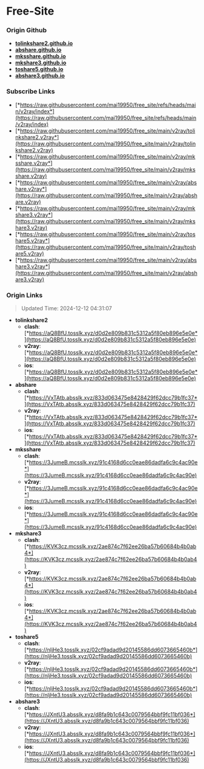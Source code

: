 # Free-Site

### Origin Github

- [**tolinkshare2.github.io**](https://github.com/tolinkshare2/tolinkshare2.github.io)
- [**abshare.github.io**](https://github.com/abshare/abshare.github.io)
- [**mksshare.github.io**](https://github.com/mksshare/mksshare.github.io)
- [**mkshare3.github.io**](https://github.com/mkshare3/mkshare3.github.io)
- [**toshare5.github.io**](https://github.com/toshare5/toshare5.github.io)
- [**abshare3.github.io**](https://github.com/abshare3/abshare3.github.io)

### Subscribe Links

- [*https://raw.githubusercontent.com/mai19950/free_site/refs/heads/main/v2ray/index*](https://raw.githubusercontent.com/mai19950/free_site/refs/heads/main/v2ray/index)
- [*https://raw.githubusercontent.com/mai19950/free_site/main/v2ray/tolinkshare2.v2ray*](https://raw.githubusercontent.com/mai19950/free_site/main/v2ray/tolinkshare2.v2ray)
- [*https://raw.githubusercontent.com/mai19950/free_site/main/v2ray/mksshare.v2ray*](https://raw.githubusercontent.com/mai19950/free_site/main/v2ray/mksshare.v2ray)
- [*https://raw.githubusercontent.com/mai19950/free_site/main/v2ray/abshare.v2ray*](https://raw.githubusercontent.com/mai19950/free_site/main/v2ray/abshare.v2ray)
- [*https://raw.githubusercontent.com/mai19950/free_site/main/v2ray/mkshare3.v2ray*](https://raw.githubusercontent.com/mai19950/free_site/main/v2ray/mkshare3.v2ray)
- [*https://raw.githubusercontent.com/mai19950/free_site/main/v2ray/toshare5.v2ray*](https://raw.githubusercontent.com/mai19950/free_site/main/v2ray/toshare5.v2ray)
- [*https://raw.githubusercontent.com/mai19950/free_site/main/v2ray/abshare3.v2ray*](https://raw.githubusercontent.com/mai19950/free_site/main/v2ray/abshare3.v2ray)

### Origin Links

> Updated Time: 2024-12-12 04:31:07

- **tolinkshare2**
  - **clash**: [*https://aQ8BfU.tosslk.xyz/d0d2e809b831c5312a5f80eb896e5e0e*](https://aQ8BfU.tosslk.xyz/d0d2e809b831c5312a5f80eb896e5e0e)
  - **v2ray**: [*https://aQ8BfU.tosslk.xyz/d0d2e809b831c5312a5f80eb896e5e0e*](https://aQ8BfU.tosslk.xyz/d0d2e809b831c5312a5f80eb896e5e0e)
  - **ios**: [*https://aQ8BfU.tosslk.xyz/d0d2e809b831c5312a5f80eb896e5e0e*](https://aQ8BfU.tosslk.xyz/d0d2e809b831c5312a5f80eb896e5e0e)
- **abshare**
  - **clash**: [*https://VxTAtb.absslk.xyz/833d063475e8428429f62dcc79b1fc37*](https://VxTAtb.absslk.xyz/833d063475e8428429f62dcc79b1fc37)
  - **v2ray**: [*https://VxTAtb.absslk.xyz/833d063475e8428429f62dcc79b1fc37*](https://VxTAtb.absslk.xyz/833d063475e8428429f62dcc79b1fc37)
  - **ios**: [*https://VxTAtb.absslk.xyz/833d063475e8428429f62dcc79b1fc37*](https://VxTAtb.absslk.xyz/833d063475e8428429f62dcc79b1fc37)
- **mksshare**
  - **clash**: [*https://3JumeB.mcsslk.xyz/91c4168d6cc0eae86dadfa6c9c4ac90e*](https://3JumeB.mcsslk.xyz/91c4168d6cc0eae86dadfa6c9c4ac90e)
  - **v2ray**: [*https://3JumeB.mcsslk.xyz/91c4168d6cc0eae86dadfa6c9c4ac90e*](https://3JumeB.mcsslk.xyz/91c4168d6cc0eae86dadfa6c9c4ac90e)
  - **ios**: [*https://3JumeB.mcsslk.xyz/91c4168d6cc0eae86dadfa6c9c4ac90e*](https://3JumeB.mcsslk.xyz/91c4168d6cc0eae86dadfa6c9c4ac90e)
- **mkshare3**
  - **clash**: [*https://KVK3cz.mcsslk.xyz/2ae874c7f62ee26ba57b60684b4b0ab4*](https://KVK3cz.mcsslk.xyz/2ae874c7f62ee26ba57b60684b4b0ab4)
  - **v2ray**: [*https://KVK3cz.mcsslk.xyz/2ae874c7f62ee26ba57b60684b4b0ab4*](https://KVK3cz.mcsslk.xyz/2ae874c7f62ee26ba57b60684b4b0ab4)
  - **ios**: [*https://KVK3cz.mcsslk.xyz/2ae874c7f62ee26ba57b60684b4b0ab4*](https://KVK3cz.mcsslk.xyz/2ae874c7f62ee26ba57b60684b4b0ab4)
- **toshare5**
  - **clash**: [*https://nljHe3.tosslk.xyz/02cf9adad9d20145586dd6073665460b*](https://nljHe3.tosslk.xyz/02cf9adad9d20145586dd6073665460b)
  - **v2ray**: [*https://nljHe3.tosslk.xyz/02cf9adad9d20145586dd6073665460b*](https://nljHe3.tosslk.xyz/02cf9adad9d20145586dd6073665460b)
  - **ios**: [*https://nljHe3.tosslk.xyz/02cf9adad9d20145586dd6073665460b*](https://nljHe3.tosslk.xyz/02cf9adad9d20145586dd6073665460b)
- **abshare3**
  - **clash**: [*https://JXntU3.absslk.xyz/d8fa9b1c643c0079564bbf9fc11bf036*](https://JXntU3.absslk.xyz/d8fa9b1c643c0079564bbf9fc11bf036)
  - **v2ray**: [*https://JXntU3.absslk.xyz/d8fa9b1c643c0079564bbf9fc11bf036*](https://JXntU3.absslk.xyz/d8fa9b1c643c0079564bbf9fc11bf036)
  - **ios**: [*https://JXntU3.absslk.xyz/d8fa9b1c643c0079564bbf9fc11bf036*](https://JXntU3.absslk.xyz/d8fa9b1c643c0079564bbf9fc11bf036)
